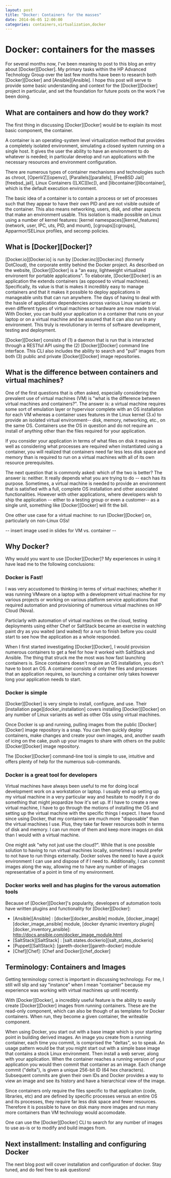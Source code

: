 ```yaml
---
layout: post
title: "Docker: Containers for the masses" 
date: 2014-06-05 12:00:00
categories: containers,virtualization,docker
---
```


# Docker: containers for the masses

For several months now, I've been meaning to post to this blog an entry about [Docker][Docker]. My primary tasks within the HP Advanced Technology Group over the last few months have been to research both [Docker][Docker] and [Ansible][Ansible]. I hope this post will serve to provide some basic understanding and context for the [Docker][Docker] project in particular, and set the foundation for future posts on the work I've been doing.  


## What are containers and how do they work?

The first thing in discussing [Docker][Docker] would be to explain its most basic component, the container.

A container is an operating-system level virtualization method that provides a completely isolated environment, simulating a closed system running on a single host. It gives the user the ability to have an environment to do whatever is needed; in particular develop and run applications with the necessary resources and environment configuration.

There are numerous types of container mechanisms and technologies such as chroot, [OpenVZ][openvz], [Parallels][parallels], [FreeBSD Jail][freebsd_jail], Linux Containers ([LXC][lxc]), and [libcontainer][libcontainer], which is the default execution environment.

The basic idea of a container is to contain a process or set of processes such that they appear to have their own PID and are not visible outside of the container. This also means networking, users, disk, and other aspects that make an environment usable. This isolation is made possible on Linux using a number of kernel features: [kernel namespaces][kernel_features] (network, user, IPC, uts, PID, and mount), [cgroups][cgroups], Apparmor/SELinux profiles, and secomp policies.

## What is [Docker][Docker]?

[Docker.io][Docker.io] is run by [Docker.inc][Docker.inc] (formerly DotCloud), the corporate entity behind the Docker project. As described on the website, [Docker][Docker] is a "an easy, lightweight virtualized environent for portable applications". To elaborate, [Docker][Docker] is an application the extends containers (as opposed to virtual machines). Specifically, its value is that is makes it incredibly easy to manage containers and that it makes it possible to deploy applications in manageable units that can run anywhere. The days of having to deal with the hassle of application dependencies across various Linux variants or even different types of virtual machines or hardware are now made trivial. With Docker, you can build your application in a container that runs on your laptop or on a virtual machine and be assured that it can also run in any environment. This truly is revolutionary in terms of software development, testing and deployment.

[Docker][Docker] consists of 
  (1) a daemon that is run that is interacted through a RESTful API using the 
  (2) [Docker][Docker] command line interface. This CLI also includes the ability to search and "pull" images from both
  (3) public and private [Docker][Docker] image repositories.



## What is the difference between containers and virtual machines?

One of the first questions that is often asked, especially considering the prevalent use of virtual machines (VM) is "what is the difference between virtual machines and containers?". The answer is: a virtual machine requires some sort of emulation layer or hypervisor complete with an OS installation for each VM whereas a container uses features in the Linux kernel (3.x) to provide an isolated virtual environment-- disk, memory, networking, etc., on the same OS.  Containers use the OS in question and do not require an install of anything other than the files required for your application.

If you consider your application in terms of what files on disk it requires as well as considering what processes are required when instantiated using a container, you will realized that containers need far less less disk space and memory than is required to run on a virtual machines with all of its own resource prerequisites.

The next question that is commonly asked: which of the two is better? The answer is: neither. It really depends what you are trying to do -- each has its purpose. Sometimes, a virtual machine is needed to provide an environment that is satisfied with a full, complete OS installation and other associated functionalities.  However with other applications, where developers wish to ship the application -- either to a testing group or even a customer-- as a single unit, something like [Docker][Docker] will fit the bill.  

One other use case for a virtual machine: to run [Docker][Docker] on, particularly on non-Linux OSs!


-- insert image used in slides for VM vs. container --

## Why Docker?

Why would you want to use [Docker][Docker]? My experiences in using it have lead me to the following conclusions:

### Docker is Fast!

I was very accustomed to thinking in terms of virtual machines; whether it was running VMware on a laptop with a development virtual machine for my various projects or working on various platform service applications that required automation and provisioning of numerous virtual machines on HP Cloud (Nova).  

Particlarly with automation of virtual machines on the cloud, testing deployments using either Chef or SaltStack became an exercise in watching paint dry as you waited (and waited) for a run to finish before you could start to see how the application as a whole responded. 

When I first started investigating [Docker][Docker], I would provision numerous containers to get a feel for how it worked with SaltStack and Ansible. The thing that struck me the most was how fast launching containers is. Since containers doesn't require an OS installation, you don't have to boot an OS. A container consists of only the files and processes that an application requires, so launching a container only takes however long your application needs to start.

### Docker is simple

[Docker][Docker] is very simple to install, configure, and use. Their [installation page][docker_installation] covers installing [Docker][Docker] on any number of Linux variants as well as other OSs using virtual machines.

Once Docker is up and running, pulling images from the public [Docker][Docker] image repository is a snap.  You can then quickly deploy containers, make changes and create your own images, and, another swath of icing on the cake, push up your images to share with others on the public [Docker][Docker] image repository.

The [Docker][Docker] command-line tool is simple to use, intuitive and offers plenty of help for the numerous sub-commands.

### Docker is a great tool for developers

Virtual machines have always been useful to me for doing local development work on a workstation or laptop. I usually end up setting up my virtual machine in a very particular way and hesitate to modify it or do something that might jeopardize how it's set up. If I have to create a new virtual machine, I have to go through the motions of installing the OS and setting up the virtual machine with the specific things I expect. I have found since using Docker, that my containers are much more "disposable" than the virtual machines I use. Plus, they take far fewer resources both in terms of disk and memory. I can run more of them and keep more images on disk than I would with a virtual machine. 

One might ask "why not just use the cloud?". While that is one possible solution to having to run virtual machines locally, sometimes I would prefer to not have to run things externally. Docker solves the need to have a quick environment I can use and dispose of if I need to.  Additionally, I can commit images along the way, allowing me to have any number of images representative of a point in time of my environment.

### Docker works well and has plugins for the varous automation tools

Because of [Docker][Docker]'s popularity, developers of automation tools have written plugins and functionality for [Docker][Docker]:

- [Ansible][Ansible] : [docker][docker_ansible] module, [docker_image][docker_image_ansible] module, [docker dynamic inventory plugin][docker_inventory_ansible]: http://docs.ansible.com/docker_image_module.html
- [SaltStack][SaltStack] : [salt.states.dockerio][salt_states_dockerio]
- [Puppet][SaltStack]: [gareth-docker][gareth-docker] module
- [Chef][Chef]: [Chef and Docker][chef_docker]


## Terminology: Containers and Images

Getting terminology correct is important in discussing technology. For me, I still will slip and say "instance" when I mean "container" because my experience was working with virtual machines up until recently.

With [Docker][Docker], a incredibly useful feature is the ability to easily create [Docker][Docker] images from running containers. These are the read-only component, which can also be though of as templates for Docker containers.  When run, they become a given container, the writeable component.

When using Docker, you start out with a base image which is your starting point in building derived images. An image you create from a running container, each time you commit, is comprised the "deltas", so to speak. An usage pattern would be that you might start out with a simple base image that contains a stock Linux environment. Then install a web server, along with your application. When the container reaches a running version of your application you would then commit that container as an image. Each change commit ("delta"), is given a unique 256-bit ID (64 hex characters). Subsequent commits are given their own IDs and Docker provides a way to view an image and see its history and have a hierarchical view of the image.

Since containers only require the files specific to that applicaiton (code, libraries, etc) and are defined by specific processes versus an entire OS and its processes, they require far less disk space and fewer resources.  Therefore it is possible to have on disk many more images and run many more containers than VM technology would accomodate.

One can use the [Docker][Docker] CLI to search for any number of images to use as-is or to modify and build images from.

## Next installment: Installing and configuring Docker

The next blog post will cover installation and configuration of docker. Stay tuned, and do feel free to ask questions!
